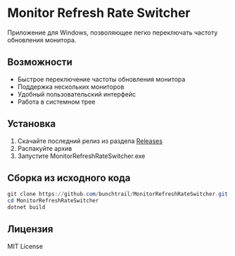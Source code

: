 # Monitor Refresh Rate Switcher

Приложение для Windows, позволяющее легко переключать частоту обновления монитора.

## Возможности

- Быстрое переключение частоты обновления монитора
- Поддержка нескольких мониторов
- Удобный пользовательский интерфейс
- Работа в системном трее


## Установка

1. Скачайте последний релиз из раздела [Releases](../../releases)
2. Распакуйте архив
3. Запустите MonitorRefreshRateSwitcher.exe

## Сборка из исходного кода

```powershell
git clone https://github.com/bunchtrail/MonitorRefreshRateSwitcher.git
cd MonitorRefreshRateSwitcher
dotnet build
```

## Лицензия

MIT License 